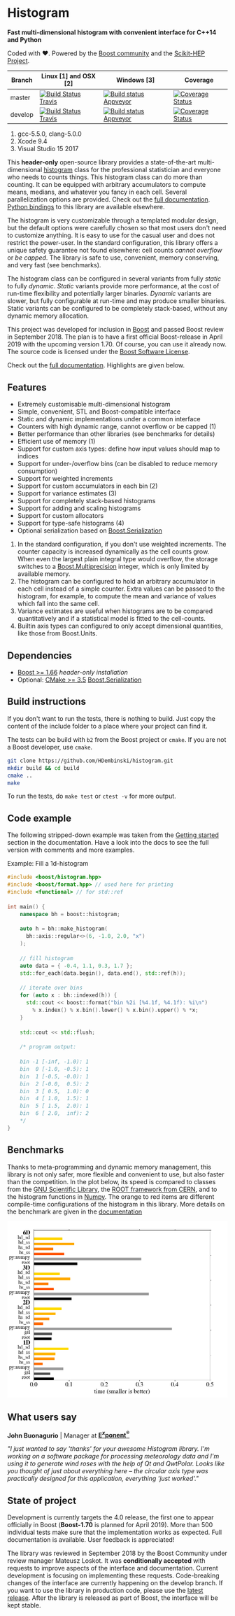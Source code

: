 # Histogram

**Fast multi-dimensional histogram with convenient interface for C++14 and Python**

Coded with ❤. Powered by the [Boost community](https://www.boost.org) and the [Scikit-HEP Project](http://scikit-hep.org).

Branch  | Linux [1] and OSX [2] | Windows [3] | Coverage
------- | --------------------- |------------ | --------
master  | [![Build Status Travis](https://travis-ci.org/HDembinski/histogram.svg?branch=master)](https://travis-ci.org/HDembinski/histogram?branch=master) | [![Build status Appveyor](https://ci.appveyor.com/api/projects/status/6a15ga3upiv9ca51/branch/master?svg=true)](https://ci.appveyor.com/project/HDembinski/histogram/branch/master) | [![Coverage Status](https://coveralls.io/repos/github/HDembinski/histogram/badge.svg?branch=master&service=github)](https://coveralls.io/github/HDembinski/histogram?branch=master)
develop | [![Build Status Travis](https://travis-ci.org/HDembinski/histogram.svg?branch=develop)](https://travis-ci.org/HDembinski/histogram?branch=develop) | [![Build status Appveyor](https://ci.appveyor.com/api/projects/status/6a15ga3upiv9ca51/branch/develop?svg=true)](https://ci.appveyor.com/project/HDembinski/histogram/branch/develop) | [![Coverage Status](https://coveralls.io/repos/github/HDembinski/histogram/badge.svg?branch=develop&service=github)](https://coveralls.io/github/HDembinski/histogram?branch=develop)

1. gcc-5.5.0, clang-5.0.0
2. Xcode 9.4
3. Visual Studio 15 2017

This **header-only** open-source library provides a state-of-the-art multi-dimensional [histogram](https://en.wikipedia.org/wiki/Histogram) class for the professional statistician and everyone who needs to counts things. This histogram class can do more than counting. It can be equipped with arbitrary accumulators to compute means, medians, and whatever you fancy in each cell. Several parallelization options are provided. Check out the [full documentation](http://hdembinski.github.io/histogram/doc/html/). [Python bindings](https://github.com/hdembinski/histogram-python) to this library are available elsewhere.

The histogram is very customizable through a templated modular design, but the default options were carefully chosen so that most users don't need to customize anything. It is easy to use for the casual user and does not restrict the power-user. In the standard configuration, this library offers a unique safety guarantee not found elsewhere: cell counts *cannot overflow* or *be capped*. The library is safe to use, convenient, memory conserving, and very fast (see benchmarks).

The histogram class can be configured in several variants from fully *static* to fully *dynamic*. *Static* variants provide more performance, at the cost of run-time flexibility and potentially larger binaries. *Dynamic* variants are slower, but fully configurable at run-time and may produce smaller binaries. Static variants can be configured to be completely stack-based, without any dynamic memory allocation.

This project was developed for inclusion in [Boost](http://www.boost.org) and passed Boost review in September 2018. The plan is to have a first official Boost-release in April 2019 with the upcoming version 1.70. Of course, you can use it already now. The source code is licensed under the [Boost Software License](http://www.boost.org/LICENSE_1_0.txt).

Check out the [full documentation](http://hdembinski.github.io/histogram/doc/html/). Highlights are given below.

## Features

* Extremely customisable multi-dimensional histogram
* Simple, convenient, STL and Boost-compatible interface
* Static and dynamic implementations under a common interface
* Counters with high dynamic range, cannot overflow or be capped (1)
* Better performance than other libraries (see benchmarks for details)
* Efficient use of memory (1)
* Support for custom axis types: define how input values should map to indices
* Support for under-/overflow bins (can be disabled to reduce memory consumption)
* Support for weighted increments
* Support for custom accumulators in each bin (2)
* Support for variance estimates (3)
* Support for completely stack-based histograms
* Support for adding and scaling histograms
* Support for custom allocators
* Support for type-safe histograms (4)
* Optional serialization based on [Boost.Serialization](https://www.boost.org/doc/libs/release/libs/serialization/)

1. In the standard configuration, if you don't use weighted increments. The counter capacity is increased dynamically as the cell counts grow. When even the largest plain integral type would overflow, the storage switches to a [Boost.Multiprecision](https://www.boost.org/doc/libs/release/libs/multiprecision/) integer, which is only limited by available memory.
2. The histogram can be configured to hold an arbitrary accumulator in each cell instead of a simple counter. Extra values can be passed to the histogram, for example, to compute the mean and variance of values which fall into the same cell.
3. Variance estimates are useful when histograms are to be compared quantitatively and if a statistical model is fitted to the cell-counts.
4. Builtin axis types can configured to only accept dimensional quantities, like those from Boost.Units.

## Dependencies

* [Boost >= 1.66](http://www.boost.org) *header-only installation*
* Optional: [CMake >= 3.5](https://cmake.org) [Boost.Serialization](https://www.boost.org/doc/libs/release/libs/serialization/)

## Build instructions

If you don't want to run the tests, there is nothing to build. Just copy the content of the include folder to a place where your project can find it.

The tests can be build with `b2` from the Boost project or `cmake`. If you are not a Boost developer, use `cmake`.

```sh
git clone https://github.com/HDembinski/histogram.git
mkdir build && cd build
cmake ..
make
```

To run the tests, do `make test` or `ctest -v` for more output.

## Code example

The following stripped-down example was taken from the [Getting started](http://hdembinski.github.io/histogram/doc/html/histogram/getting_started.html) section in the documentation. Have a look into the docs to see the full version with comments and more examples.

Example: Fill a 1d-histogram

```cpp
#include <boost/histogram.hpp>
#include <boost/format.hpp> // used here for printing
#include <functional> // for std::ref

int main() {
    namespace bh = boost::histogram;

    auto h = bh::make_histogram(
      bh::axis::regular<>(6, -1.0, 2.0, "x")
    );

    // fill histogram
    auto data = { -0.4, 1.1, 0.3, 1.7 };
    std::for_each(data.begin(), data.end(), std::ref(h));

    // iterate over bins
    for (auto x : bh::indexed(h)) {
      std::cout << boost::format("bin %2i [%4.1f, %4.1f): %i\n")
        % x.index() % x.bin().lower() % x.bin().upper() % *x;
    }

    std::cout << std::flush;

    /* program output:

    bin -1 [-inf, -1.0): 1
    bin  0 [-1.0, -0.5): 1
    bin  1 [-0.5, -0.0): 1
    bin  2 [-0.0,  0.5): 2
    bin  3 [ 0.5,  1.0): 0
    bin  4 [ 1.0,  1.5): 1
    bin  5 [ 1.5,  2.0): 1
    bin  6 [ 2.0,  inf): 2
    */
}
```

## Benchmarks

Thanks to meta-programming and dynamic memory management, this library is not only safer, more flexible and convenient to use, but also faster than the competition. In the plot below, its speed is compared to classes from the [GNU Scientific Library](https://www.gnu.org/software/gsl), the [ROOT framework from CERN](https://root.cern.ch), and to the histogram functions in [Numpy](http://www.numpy.org). The orange to red items are different compile-time configurations of the histogram in this library. More details on the benchmark are given in the [documentation](http://hdembinski.github.io/histogram/doc/html/histogram/benchmarks.html)

![alt benchmark](doc/benchmark.png)

## What users say

**John Buonagurio** | Manager at [**E<sup><i>x</i></sup>ponent<sup>&reg;</sup>**](www.exponent.com)

*"I just wanted to say 'thanks' for your awesome Histogram library. I'm working on a software package for processing meteorology data and I'm using it to generate wind roses with the help of Qt and QwtPolar. Looks like you thought of just about everything here &ndash; the circular axis type was practically designed for this application, everything 'just worked'."*

## State of project

Development is currently targets the 4.0 release, the first one to appear officially in Boost (**Boost-1.70** is planned for April 2019). More than 500 individual tests make sure that the implementation works as expected. Full documentation is available. User feedback is appreciated!

The library was reviewed in September 2018 by the Boost Community under review manager Mateusz Loskot. It was **conditionally accepted** with requests to improve aspects of the interface and documentation. Current development is focusing on implementing these requests. Code-breaking changes of the interface are currently happening on the develop branch. If you want to use the library in production code, please use the [latest release](https://github.com/HDembinski/histogram/releases). After the library is released as part of Boost, the interface will be kept stable.
